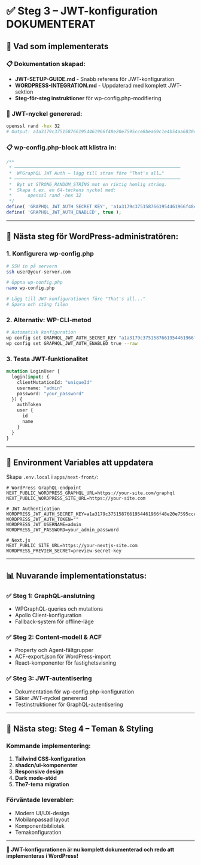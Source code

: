 # ✅ Steg 3 – JWT-konfiguration DOKUMENTERAT

## 🎯 Vad som implementerats

### 📋 **Dokumentation skapad:**
- **JWT-SETUP-GUIDE.md** - Snabb referens för JWT-konfiguration
- **WORDPRESS-INTEGRATION.md** - Uppdaterad med komplett JWT-sektion
- **Steg-för-steg instruktioner** för wp-config.php-modifiering

### 🔐 **JWT-nyckel genererad:**
```bash
openssl rand -hex 32
# Output: a1a3179c3751587661954461966f48e20e7595cce8bea69c1e4b54aa6830c791
```

### 📋 **wp-config.php-block att klistra in:**
```php
/**
 * ──────────────────────────────────────────────────────────────
 *  WPGraphQL JWT Auth – lägg till strax före "That's all…"
 * ──────────────────────────────────────────────────────────────
 *  Byt ut STRONG_RANDOM_STRING mot en riktig hemlig sträng.
 *  Skapa t.ex. en 64-teckens nyckel med:
 *      openssl rand -hex 32
 */
define( 'GRAPHQL_JWT_AUTH_SECRET_KEY', 'a1a3179c3751587661954461966f48e20e7595cce8bea69c1e4b54aa6830c791' );
define( 'GRAPHQL_JWT_AUTH_ENABLED', true );
```

---

## 🚀 **Nästa steg för WordPress-administratören:**

### 1. **Konfigurera wp-config.php**
```bash
# SSH in på servern
ssh user@your-server.com

# Öppna wp-config.php
nano wp-config.php

# Lägg till JWT-konfigurationen före "That's all..."
# Spara och stäng filen
```

### 2. **Alternativ: WP-CLI-metod**
```bash
# Automatisk konfiguration
wp config set GRAPHQL_JWT_AUTH_SECRET_KEY "a1a3179c3751587661954461966f48e20e7595cce8bea69c1e4b54aa6830c791" --raw
wp config set GRAPHQL_JWT_AUTH_ENABLED true --raw
```

### 3. **Testa JWT-funktionalitet**
```graphql
mutation LoginUser {
  login(input: {
    clientMutationId: "uniqueId"
    username: "admin"
    password: "your_password"
  }) {
    authToken
    user {
      id
      name
    }
  }
}
```

---

## 🔧 **Environment Variables att uppdatera**

Skapa `.env.local` i `apps/next-front/`:

```env
# WordPress GraphQL-endpoint
NEXT_PUBLIC_WORDPRESS_GRAPHQL_URL=https://your-site.com/graphql
NEXT_PUBLIC_WORDPRESS_SITE_URL=https://your-site.com

# JWT Authentication
WORDPRESS_JWT_AUTH_SECRET_KEY=a1a3179c3751587661954461966f48e20e7595cce8bea69c1e4b54aa6830c791
WORDPRESS_JWT_AUTH_TOKEN=""
WORDPRESS_JWT_USERNAME=admin
WORDPRESS_JWT_PASSWORD=your_admin_password

# Next.js
NEXT_PUBLIC_SITE_URL=https://your-nextjs-site.com
WORDPRESS_PREVIEW_SECRET=preview-secret-key
```

---

## 📊 **Nuvarande implementationstatus:**

### ✅ **Steg 1: GraphQL-anslutning**
- WPGraphQL-queries och mutations
- Apollo Client-konfiguration
- Fallback-system för offline-läge

### ✅ **Steg 2: Content-modell & ACF**
- Property och Agent-fältgrupper
- ACF-export.json för WordPress-import
- React-komponenter för fastighetsvisning

### ✅ **Steg 3: JWT-autentisering**
- Dokumentation för wp-config.php-konfiguration
- Säker JWT-nyckel genererad
- Testinstruktioner för GraphQL-autentisering

---

## 🎯 **Nästa steg: Steg 4 – Teman & Styling**

### **Kommande implementering:**
1. **Tailwind CSS-konfiguration**
2. **shadcn/ui-komponenter**
3. **Responsive design**
4. **Dark mode-stöd**
5. **The7-tema migration**

### **Förväntade leverabler:**
- Modern UI/UX-design
- Mobilanpassad layout
- Komponentbibliotek
- Temakonfiguration

---

**🎉 JWT-konfigurationen är nu komplett dokumenterad och redo att implementeras i WordPress!** 